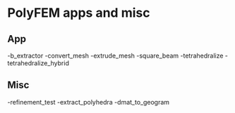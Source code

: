 # PolyFEM apps and misc

## App

-b_extractor
-convert_mesh
-extrude_mesh
-square_beam
-tetrahedralize
-tetrahedralize_hybrid

## Misc

-refinement_test
-extract_polyhedra
-dmat_to_geogram